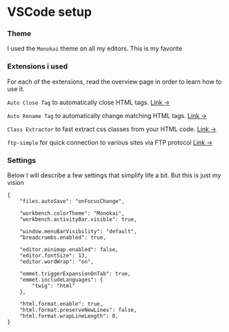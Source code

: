 # VSCode setup
### Theme
I used the `Monokai` theme on all my editors. This is my favorite

### Extensions i used
For each of the extensions, read the overview page in order to learn how to use it.

`Auto Close Tag` to automatically close HTML tags. [Link →](htps://marketplace.visualstudio.com/items?itemName=formulahendry.auto-close-tag)

`Auto Rename Tag` to automatically change matching HTML tags. [Link →](htps://marketplace.visualstudio.com/items?itemName=formulahendry.auto-rename-tag)

`Class Extractor` to fast extract css classes from your HTML code. [Link →](https://marketplace.visualstudio.com/items?itemName=kvxymatt.class-extractor)

`ftp-simple` for quick connection to various sites via FTP protocol  [Link →](https://marketplace.visualstudio.com/items?itemName=humy2833.ftp-simple)

### Settings
Below I will describe a few settings that simplify life a bit. But this is just my vision
```
{
    "files.autoSave": "onFocusChange",
    
    "workbench.colorTheme": "Monokai",
    "workbench.activityBar.visible": true,

    "window.menuBarVisibility": "default",
    "breadcrumbs.enabled": true,

    "editor.minimap.enabled": false,
    "editor.fontSize": 13,
    "editor.wordWrap": "on",

    "emmet.triggerExpansionOnTab": true,
    "emmet.includeLanguages": {
        "twig": "html"
    },

    "html.format.enable": true,
    "html.format.preserveNewLines": false,
    "html.format.wrapLineLength": 0,
}
```
